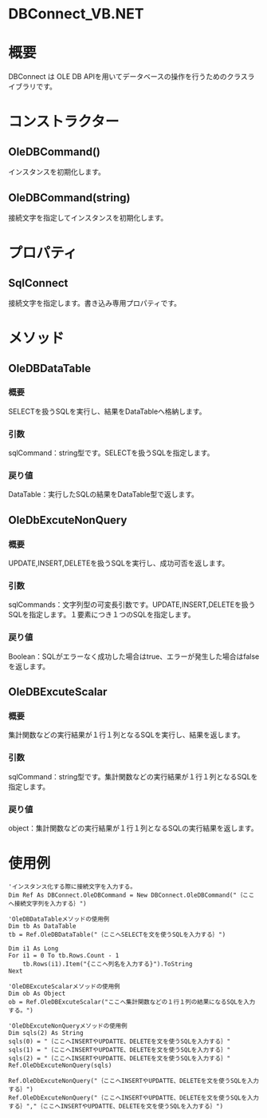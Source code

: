 # DBConnect_VB.NET

# 概要
 DBConnect は OLE DB APIを用いてデータベースの操作を行うためのクラスライブラリです。

# コンストラクター
## OleDBCommand()
 インスタンスを初期化します。
## OleDBCommand(string)
 接続文字を指定してインスタンスを初期化します。

# プロパティ
## SqlConnect
 接続文字を指定します。書き込み専用プロパティです。

# メソッド
## OleDBDataTable
### 概要
 SELECTを扱うSQLを実行し、結果をDataTableへ格納します。
### 引数
 sqlCommand：string型です。SELECTを扱うSQLを指定します。
### 戻り値
 DataTable：実行したSQLの結果をDataTable型で返します。

## OleDbExcuteNonQuery
### 概要
 UPDATE,INSERT,DELETEを扱うSQLを実行し、成功可否を返します。
### 引数
 sqlCommands：文字列型の可変長引数です。UPDATE,INSERT,DELETEを扱うSQLを指定します。１要素につき１つのSQLを指定します。
### 戻り値
 Boolean：SQLがエラーなく成功した場合はtrue、エラーが発生した場合はfalseを返します。

## OleDBExcuteScalar
### 概要
 集計関数などの実行結果が１行１列となるSQLを実行し、結果を返します。
### 引数
 sqlCommand：string型です。集計関数などの実行結果が１行１列となるSQLを指定します。
### 戻り値
 object：集計関数などの実行結果が１行１列となるSQLの実行結果を返します。
 
# 使用例
```
'インスタンス化する際に接続文字を入力する。
Dim Ref As DBConnect.OleDBCommand = New DBConnect.OleDBCommand("｛ここへ接続文字列を入力する｝")

'OleDBDataTableメソッドの使用例
Dim tb As DataTable
tb = Ref.OleDBDataTable("｛ここへSELECTを文を使うSQLを入力する｝")

Dim i1 As Long
For i1 = 0 To tb.Rows.Count - 1
    tb.Rows(i1).Item("{ここへ列名を入力する}").ToString
Next

'OleDBExcuteScalarメソッドの使用例
Dim ob As Object
ob = Ref.OleDBExcuteScalar("ここへ集計関数などの１行１列の結果になるSQLを入力する。")

'OleDbExcuteNonQueryメソッドの使用例
Dim sqls(2) As String
sqls(0) = "｛ここへINSERTやUPDATTE、DELETEを文を使うSQLを入力する｝"
sqls(1) = "｛ここへINSERTやUPDATTE、DELETEを文を使うSQLを入力する｝"
sqls(2) = "｛ここへINSERTやUPDATTE、DELETEを文を使うSQLを入力する｝"
Ref.OleDbExcuteNonQuery(sqls)

Ref.OleDbExcuteNonQuery("｛ここへINSERTやUPDATTE、DELETEを文を使うSQLを入力する｝")
Ref.OleDbExcuteNonQuery("｛ここへINSERTやUPDATTE、DELETEを文を使うSQLを入力する｝","｛ここへINSERTやUPDATTE、DELETEを文を使うSQLを入力する｝")
```